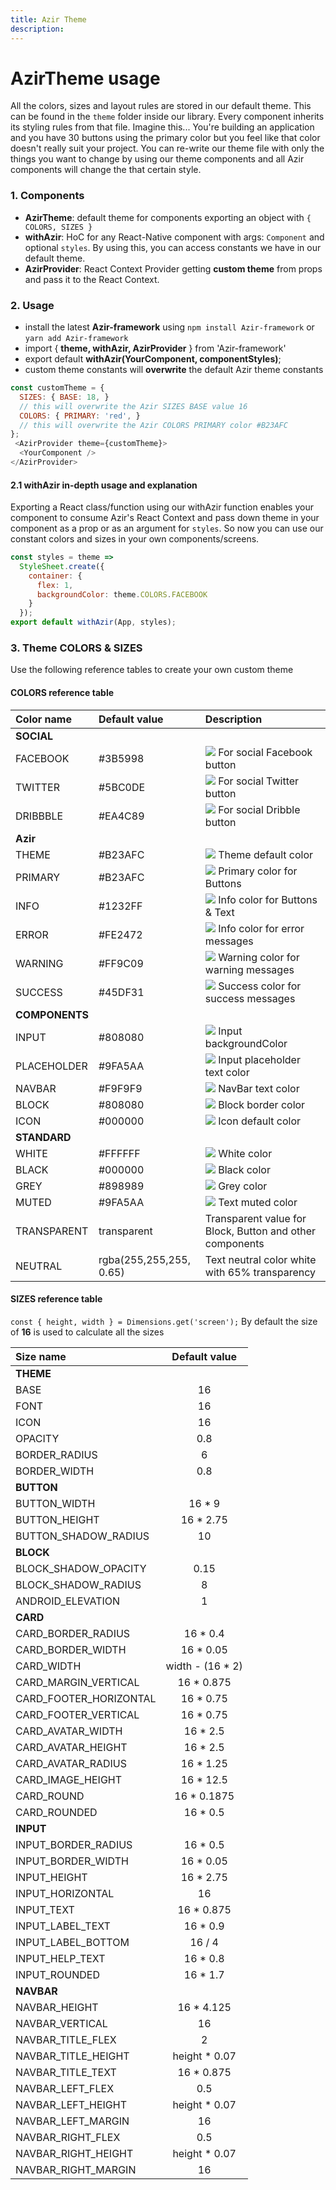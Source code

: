 ```yaml
---
title: Azir Theme
description:
---
```


# AzirTheme usage

All the colors, sizes and layout rules are stored in our default theme. This can be found in the `theme` folder inside our library. Every component inherits its styling rules from that file. Imagine this... You're building an application and you have 30 buttons using the primary color but you feel like that color doesn't really suit your project. You can re-write our theme file with only the things you want to change by using our theme components and all Azir components will change the that certain style.

### 1. Components

- **AzirTheme**: default theme for components exporting an object with `{ COLORS, SIZES }`
- **withAzir**: HoC for any React-Native component with args: `Component` and optional `styles`. By using this, you can access constants we have in our default theme.
- **AzirProvider**: React Context Provider getting **custom theme** from props and pass it to the React Context.

### 2. Usage

- install the latest **Azir-framework** using `npm install Azir-framework` or `yarn add Azir-framework`
- import { **theme, withAzir, AzirProvider** } from 'Azir-framework'
- export default **withAzir(YourComponent, componentStyles)**;
- custom theme constants will **overwrite** the default Azir theme constants

```js
const customTheme = {
  SIZES: { BASE: 18, }
  // this will overwrite the Azir SIZES BASE value 16
  COLORS: { PRIMARY: 'red', }
  // this will overwrite the Azir COLORS PRIMARY color #B23AFC
};
 <AzirProvider theme={customTheme}>
  <YourComponent />
</AzirProvider>
```

#### 2.1 withAzir in-depth usage and explanation

Exporting a React class/function using our withAzir function enables your component to consume Azir's React Context and pass down theme in your component as a prop or as an argument for `styles`. So now you can use our constant colors and sizes in your own components/screens.

```js
const styles = theme =>
  StyleSheet.create({
    container: {
      flex: 1,
      backgroundColor: theme.COLORS.FACEBOOK
    }
  });
export default withAzir(App, styles);
```

### 3. Theme COLORS & SIZES

Use the following reference tables to create your own custom theme

#### COLORS reference table

| **Color name** | **Default value**       | **Description**                                                                               |
| :------------- | :---------------------- | :-------------------------------------------------------------------------------------------- |
| **SOCIAL**     |
| FACEBOOK       | #3B5998                 | ![](https://dummyimage.com/40x12/3B5998/000000.png&text=+) For social Facebook button         |
| TWITTER        | #5BC0DE                 | ![](https://dummyimage.com/40x12/5BC0DE/000000.png&text=+) For social Twitter button          |
| DRIBBBLE       | #EA4C89                 | ![](https://dummyimage.com/40x12/EA4C89/000000.png&text=+) For social Dribble button          |
| **Azir**       |
| THEME          | #B23AFC                 | ![](https://dummyimage.com/40x12/B23AFC/000000.png&text=+) Theme default color                |
| PRIMARY        | #B23AFC                 | ![](https://dummyimage.com/40x12/B23AFC/000000.png&text=+) Primary color for Buttons          |
| INFO           | #1232FF                 | ![](https://dummyimage.com/40x12/1232FF/000000.png&text=+) Info color for Buttons & Text      |
| ERROR          | #FE2472                 | ![](https://dummyimage.com/40x12/FE2472/000000.png&text=+) Info color for error messages      |
| WARNING        | #FF9C09                 | ![](https://dummyimage.com/40x12/FF9C09/000000.png&text=+) Warning color for warning messages |
| SUCCESS        | #45DF31                 | ![](https://dummyimage.com/40x12/45DF31/000000.png&text=+) Success color for success messages |
| **COMPONENTS** |
| INPUT          | #808080                 | ![](https://dummyimage.com/40x12/808080/000000.png&text=+) Input backgroundColor              |
| PLACEHOLDER    | #9FA5AA                 | ![](https://dummyimage.com/40x12/9FA5AA/000000.png&text=+) Input placeholder text color       |
| NAVBAR         | #F9F9F9                 | ![](https://dummyimage.com/40x12/F9F9F9/000000.png&text=+) NavBar text color                  |
| BLOCK          | #808080                 | ![](https://dummyimage.com/40x12/808080/000000.png&text=+) Block border color                 |
| ICON           | #000000                 | ![](https://dummyimage.com/40x12/000000/000000.png&text=+) Icon default color                 |
| **STANDARD**   |
| WHITE          | #FFFFFF                 | ![](https://dummyimage.com/40x12/FFFFFF/000000.png&text=+) White color                        |
| BLACK          | #000000                 | ![](https://dummyimage.com/40x12/000000/000000.png&text=+) Black color                        |
| GREY           | #898989                 | ![](https://dummyimage.com/40x12/898989/000000.png&text=+) Grey color                         |
| MUTED          | #9FA5AA                 | ![](https://dummyimage.com/40x12/9FA5AA/000000.png&text=+) Text muted color                   |
| TRANSPARENT    | transparent             | Transparent value for Block, Button and other components                                      |
| NEUTRAL        | rgba(255,255,255, 0.65) | Text neutral color white with 65% transparency                                                |

#### SIZES reference table

`const { height, width } = Dimensions.get('screen');`
By default the size of **16** is used to calculate all the sizes

| **Size name**          | **Default value** |
| :--------------------- | :---------------: |
| **THEME**              |
| BASE                   |        16         |
| FONT                   |        16         |
| ICON                   |        16         |
| OPACITY                |        0.8        |
| BORDER_RADIUS          |         6         |
| BORDER_WIDTH           |        0.8        |
| **BUTTON**             |
| BUTTON_WIDTH           |      16 \* 9      |
| BUTTON_HEIGHT          |    16 \* 2.75     |
| BUTTON_SHADOW_RADIUS   |        10         |
| **BLOCK**              |
| BLOCK_SHADOW_OPACITY   |       0.15        |
| BLOCK_SHADOW_RADIUS    |         8         |
| ANDROID_ELEVATION      |         1         |
| **CARD**               |
| CARD_BORDER_RADIUS     |     16 \* 0.4     |
| CARD_BORDER_WIDTH      |    16 \* 0.05     |
| CARD_WIDTH             | width - (16 \* 2) |
| CARD_MARGIN_VERTICAL   |    16 \* 0.875    |
| CARD_FOOTER_HORIZONTAL |    16 \* 0.75     |
| CARD_FOOTER_VERTICAL   |    16 \* 0.75     |
| CARD_AVATAR_WIDTH      |     16 \* 2.5     |
| CARD_AVATAR_HEIGHT     |     16 \* 2.5     |
| CARD_AVATAR_RADIUS     |    16 \* 1.25     |
| CARD_IMAGE_HEIGHT      |    16 \* 12.5     |
| CARD_ROUND             |   16 \* 0.1875    |
| CARD_ROUNDED           |     16 \* 0.5     |
| **INPUT**              |
| INPUT_BORDER_RADIUS    |     16 \* 0.5     |
| INPUT_BORDER_WIDTH     |    16 \* 0.05     |
| INPUT_HEIGHT           |    16 \* 2.75     |
| INPUT_HORIZONTAL       |        16         |
| INPUT_TEXT             |    16 \* 0.875    |
| INPUT_LABEL_TEXT       |     16 \* 0.9     |
| INPUT_LABEL_BOTTOM     |      16 / 4       |
| INPUT_HELP_TEXT        |     16 \* 0.8     |
| INPUT_ROUNDED          |     16 \* 1.7     |
| **NAVBAR**             |
| NAVBAR_HEIGHT          |    16 \* 4.125    |
| NAVBAR_VERTICAL        |        16         |
| NAVBAR_TITLE_FLEX      |         2         |
| NAVBAR_TITLE_HEIGHT    |  height \* 0.07   |
| NAVBAR_TITLE_TEXT      |    16 \* 0.875    |
| NAVBAR_LEFT_FLEX       |        0.5        |
| NAVBAR_LEFT_HEIGHT     |  height \* 0.07   |
| NAVBAR_LEFT_MARGIN     |        16         |
| NAVBAR_RIGHT_FLEX      |        0.5        |
| NAVBAR_RIGHT_HEIGHT    |  height \* 0.07   |
| NAVBAR_RIGHT_MARGIN    |        16         |
